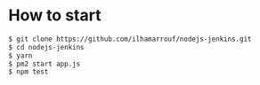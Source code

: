 # How to start
```sh
$ git clone https://github.com/ilhamarrouf/nodejs-jenkins.git
$ cd nodejs-jenkins
$ yarn
$ pm2 start app.js
$ npm test
```
